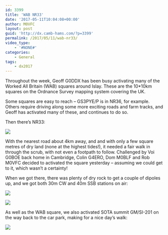 ```yaml
---
id: 3399
title: 'WAB NR33'
date: '2017-05-11T10:04:08+00:00'
author: M0VFC
layout: post
guid: 'http://dx.camb-hams.com/?p=3399'
permalink: /2017/05/11/wab-nr33/
video_type:
    - '#NONE#'
categories:
    - General
tags:
    - dx2017
---
```


Throughout the week, Geoff G0DDX has been busy activating many of the Worked All Britain (WAB) squares around Islay. These are the 10\*10km squares on the Ordnance Survey mapping system covering the UK.

Some squares are easy to reach – GS3PYE/P is in NR36, for example. Others require driving along some more exciting roads and farm tracks, and Geoff has activated many of these, and continues to do so.

Then there’s NR33:

[![](http://dx.camb-hams.com/wp-content/uploads/2017/05/nr33location.png)](http://dx.camb-hams.com/wp-content/uploads/2017/05/nr33location.png)

With the nearest road about 4km away, and and with only a few square metres of dry land (none at the highest tides!), it needed a fair walk in through the scrub, with not even a footpath to follow. Challenged by Voi G0BOE back home in Cambridge, Colin G4ERO, Dom M0BLF and Rob M0VFC decided to activated the square yesterday – assuming we could get to it, which wasn’t a certainty!

When we got there, there was plenty of dry rock to get a couple of dipoles up, and we got both 30m CW and 40m SSB stations on air:

[![](http://dx.camb-hams.com/wp-content/uploads/2017/05/2017-05-09-15.33.07s-1024x768.jpg)](http://dx.camb-hams.com/wp-content/uploads/2017/05/2017-05-09-15.33.07s.jpg)

[![](http://dx.camb-hams.com/wp-content/uploads/2017/05/2017-05-09-14.57.50s-225x300.jpg)](http://dx.camb-hams.com/wp-content/uploads/2017/05/2017-05-09-14.57.50s.jpg)

As well as the WAB square, we also activated SOTA summit GM/SI-201 on the way back to the car park, making for a nice day’s walk:

[![](http://dx.camb-hams.com/wp-content/uploads/2017/05/nr33track-1024x608.png)](http://dx.camb-hams.com/wp-content/uploads/2017/05/nr33track.png)